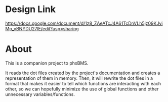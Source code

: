 # Design Link
https://docs.google.com/document/d/1z8_ZAeATcJ4A61TcDnVLh5jz09KJviMp_vBNYDU27lE/edit?usp=sharing

# About
This is a companion project to phxBMS. 

It reads the dot files created by the project's documentation and creates a representation of them in memory. 
Then, it will rewrite the dot files in a format that makes it easier to tell which functions are interacting with each other, so we can hopefully minimize the use of global functions and other unnecessary variables/functions.
